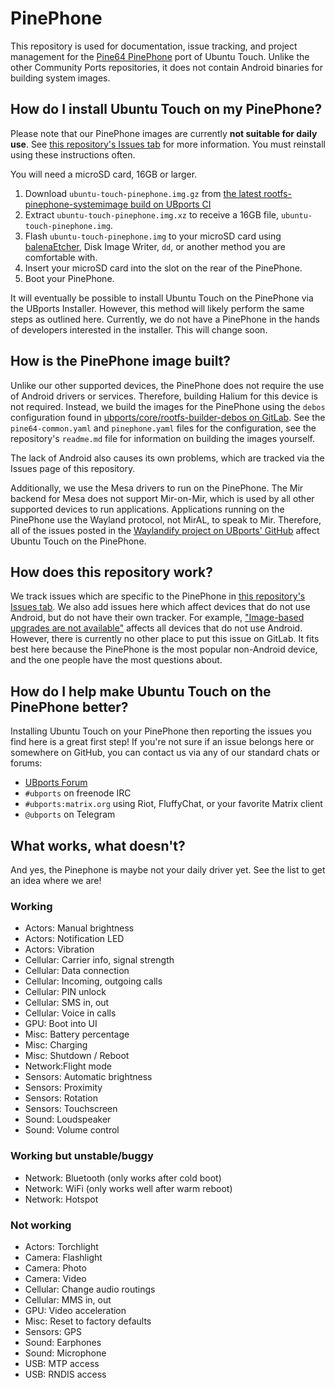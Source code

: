 # PinePhone

This repository is used for documentation, issue tracking, and project management for the [Pine64 PinePhone](https://www.pine64.org/pinephone/) port of Ubuntu Touch. Unlike the other Community Ports repositories, it does not contain Android binaries for building system images.

## How do I install Ubuntu Touch on my PinePhone?

Please note that our PinePhone images are currently **not suitable for daily use**. See [this repository's Issues tab][] for more information. You must reinstall using these instructions often.

You will need a microSD card, 16GB or larger.

1. Download `ubuntu-touch-pinephone.img.gz` from [the latest rootfs-pinephone-systemimage build on UBports CI](https://ci.ubports.com/job/rootfs/job/rootfs-pinephone-systemimage/)
1. Extract `ubuntu-touch-pinephone.img.xz` to receive a 16GB file, `ubuntu-touch-pinephone.img`.
1. Flash `ubuntu-touch-pinephone.img` to your microSD card using [balenaEtcher](https://www.balena.io/etcher/), Disk Image Writer, `dd`, or another method you are comfortable with.
1. Insert your microSD card into the slot on the rear of the PinePhone.
1. Boot your PinePhone.

It will eventually be possible to install Ubuntu Touch on the PinePhone via the UBports Installer. However, this method will likely perform the same steps as outlined here. Currently, we do not have a PinePhone in the hands of developers interested in the installer. This will change soon.

## How is the PinePhone image built?

Unlike our other supported devices, the PinePhone does not require the use of Android drivers or services. Therefore, building Halium for this device is not required. Instead, we build the images for the PinePhone using the `debos` configuration found in [ubports/core/rootfs-builder-debos on GitLab](https://gitlab.com/ubports/core/rootfs-builder-debos). See the `pine64-common.yaml` and `pinephone.yaml` files for the configuration, see the repository's `readme.md` file for information on building the images yourself.

The lack of Android also causes its own problems, which are tracked via the Issues page of this repository.

Additionally, we use the Mesa drivers to run on the PinePhone. The Mir backend for Mesa does not support Mir-on-Mir, which is used by all other supported devices to run applications. Applications running on the PinePhone use the Wayland protocol, not MirAL, to speak to Mir. Therefore, all of the issues posted in the [Waylandify project on UBports' GitHub](https://github.com/orgs/ubports/projects/16) affect Ubuntu Touch on the PinePhone.

## How does this repository work?

We track issues which are specific to the PinePhone in [this repository's Issues tab][]. We also add issues here which affect devices that do not use Android, but do not have their own tracker. For example, ["Image-based upgrades are not available"](https://gitlab.com/ubports/community-ports/pinephone/issues/1) affects all devices that do not use Android. However, there is currently no other place to put this issue on GitLab. It fits best here because the PinePhone is the most popular non-Android device, and the one people have the most questions about.

## How do I help make Ubuntu Touch on the PinePhone better?

Installing Ubuntu Touch on your PinePhone then reporting the issues you find here is a great first step! If you're not sure if an issue belongs here or somewhere on GitHub, you can contact us via any of our standard chats or forums:

* [UBports Forum](https://forums.ubports.com)
* `#ubports` on freenode IRC
* `#ubports:matrix.org` using Riot, FluffyChat, or your favorite Matrix client
* `@ubports` on Telegram

[this repository's Issues tab]: https://gitlab.com/ubports/community-ports/pinephone/issues

## What works, what doesn't?

And yes, the Pinephone is maybe not your daily driver yet. See the list to get an idea where we are!

### Working
* Actors: Manual brightness
* Actors: Notification LED
* Actors: Vibration
* Cellular: Carrier info, signal strength
* Cellular: Data connection
* Cellular: Incoming, outgoing calls
* Cellular: PIN unlock
* Cellular: SMS in, out
* Cellular: Voice in calls
* GPU: Boot into UI
* Misc: Battery percentage
* Misc: Charging
* Misc: Shutdown / Reboot
* Network:Flight mode
* Sensors: Automatic brightness
* Sensors: Proximity
* Sensors: Rotation
* Sensors: Touchscreen
* Sound: Loudspeaker
* Sound: Volume control

### Working but unstable/buggy
* Network: Bluetooth (only works after cold boot)
* Network: WiFi (only works well after warm reboot)
* Network: Hotspot

### Not working
* Actors: Torchlight
* Camera: Flashlight
* Camera: Photo
* Camera: Video
* Cellular: Change audio routings
* Cellular: MMS in, out
* GPU: Video acceleration
* Misc: Reset to factory defaults
* Sensors: GPS
* Sound: Earphones
* Sound: Microphone
* USB: MTP access
* USB: RNDIS access

